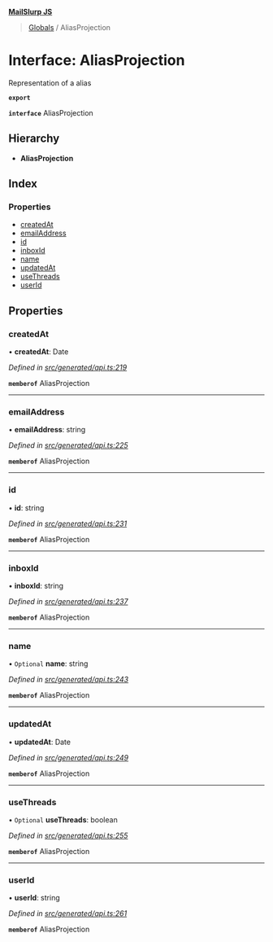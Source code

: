**[MailSlurp JS](../README.md)**

> [Globals](../README.md) / AliasProjection

# Interface: AliasProjection

Representation of a alias

**`export`** 

**`interface`** AliasProjection

## Hierarchy

* **AliasProjection**

## Index

### Properties

* [createdAt](aliasprojection.md#createdat)
* [emailAddress](aliasprojection.md#emailaddress)
* [id](aliasprojection.md#id)
* [inboxId](aliasprojection.md#inboxid)
* [name](aliasprojection.md#name)
* [updatedAt](aliasprojection.md#updatedat)
* [useThreads](aliasprojection.md#usethreads)
* [userId](aliasprojection.md#userid)

## Properties

### createdAt

•  **createdAt**: Date

*Defined in [src/generated/api.ts:219](https://github.com/mailslurp/mailslurp-client/blob/aab6cee/src/generated/api.ts#L219)*

**`memberof`** AliasProjection

___

### emailAddress

•  **emailAddress**: string

*Defined in [src/generated/api.ts:225](https://github.com/mailslurp/mailslurp-client/blob/aab6cee/src/generated/api.ts#L225)*

**`memberof`** AliasProjection

___

### id

•  **id**: string

*Defined in [src/generated/api.ts:231](https://github.com/mailslurp/mailslurp-client/blob/aab6cee/src/generated/api.ts#L231)*

**`memberof`** AliasProjection

___

### inboxId

•  **inboxId**: string

*Defined in [src/generated/api.ts:237](https://github.com/mailslurp/mailslurp-client/blob/aab6cee/src/generated/api.ts#L237)*

**`memberof`** AliasProjection

___

### name

• `Optional` **name**: string

*Defined in [src/generated/api.ts:243](https://github.com/mailslurp/mailslurp-client/blob/aab6cee/src/generated/api.ts#L243)*

**`memberof`** AliasProjection

___

### updatedAt

•  **updatedAt**: Date

*Defined in [src/generated/api.ts:249](https://github.com/mailslurp/mailslurp-client/blob/aab6cee/src/generated/api.ts#L249)*

**`memberof`** AliasProjection

___

### useThreads

• `Optional` **useThreads**: boolean

*Defined in [src/generated/api.ts:255](https://github.com/mailslurp/mailslurp-client/blob/aab6cee/src/generated/api.ts#L255)*

**`memberof`** AliasProjection

___

### userId

•  **userId**: string

*Defined in [src/generated/api.ts:261](https://github.com/mailslurp/mailslurp-client/blob/aab6cee/src/generated/api.ts#L261)*

**`memberof`** AliasProjection
